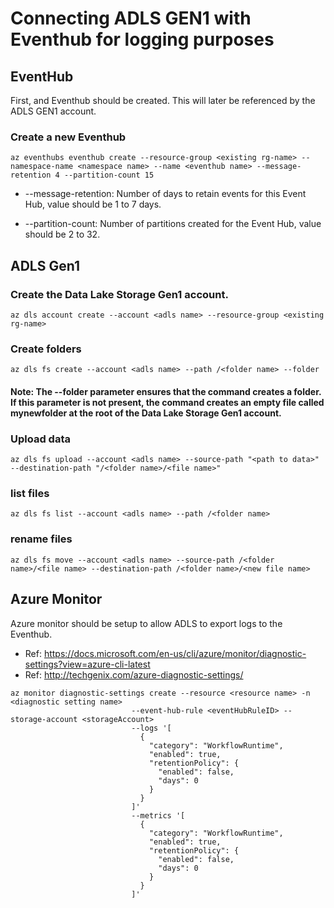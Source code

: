 # Connecting ADLS GEN1 with Eventhub for logging purposes

## EventHub
First, and Eventhub should be created. This will later be referenced by the ADLS GEN1 account.

### Create a new Eventhub
````console
az eventhubs eventhub create --resource-group <existing rg-name> --namespace-name <namespace name> --name <eventhub name> --message-retention 4 --partition-count 15
````

* --message-retention: Number of days to retain events for this Event Hub, value should be 1 to 7 days.

* --partition-count: Number of partitions created for the Event Hub, value should be 2 to 32.

## ADLS Gen1 

### Create the Data Lake Storage Gen1 account.
````console
az dls account create --account <adls name> --resource-group <existing rg-name>
````

### Create folders
````console
az dls fs create --account <adls name> --path /<folder name> --folder
````

#### Note: The --folder parameter ensures that the command creates a folder. If this parameter is not present, the command creates an empty file called mynewfolder at the root of the Data Lake Storage Gen1 account.

### Upload data
````console
az dls fs upload --account <adls name> --source-path "<path to data>" --destination-path "/<folder name>/<file name>"
````

### list files
````console
az dls fs list --account <adls name> --path /<folder name>
````

### rename files
````console
az dls fs move --account <adls name> --source-path /<folder name>/<file name> --destination-path /<folder name>/<new file name>
````

## Azure Monitor
Azure monitor should be setup to allow ADLS to export logs to the Eventhub. 

* Ref: https://docs.microsoft.com/en-us/cli/azure/monitor/diagnostic-settings?view=azure-cli-latest
* Ref: http://techgenix.com/azure-diagnostic-settings/

````
az monitor diagnostic-settings create --resource <resource name> -n <diagnostic setting name>
                           --event-hub-rule <eventHubRuleID> --storage-account <storageAccount>
                           --logs '[
                             {
                               "category": "WorkflowRuntime",
                               "enabled": true,
                               "retentionPolicy": {
                                 "enabled": false,
                                 "days": 0
                               }
                             }
                           ]'
                           --metrics '[
                             {
                               "category": "WorkflowRuntime",
                               "enabled": true,
                               "retentionPolicy": {
                                 "enabled": false,
                                 "days": 0
                               }
                             }
                           ]'
````

